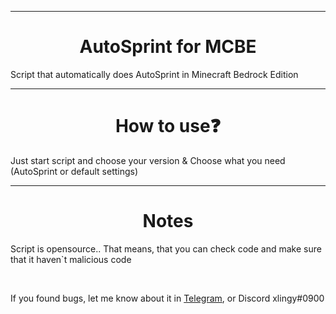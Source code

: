 <hr>
<h1 align="center">AutoSprint for MCBE</h1>
<p>Script that automatically does AutoSprint in Minecraft Bedrock Edition</p>
<hr>
<h1 align="center">How to use❓</h1>
<p>Just start script and choose your version & Choose what you need (AutoSprint or default settings) <br></p>
<hr>
<h1 align="center">Notes</h1>
<p> Script is opensource.. That means, that you can check code and make sure that it haven`t malicious code</p> <br>
<p>If you found bugs, let me know about it in <a href="https://xlingy.t.me" target="_blank">Telegram</a>, or Discord xlingy#0900 
